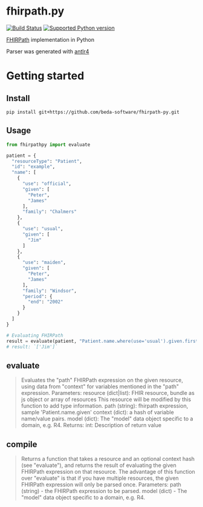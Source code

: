 fhirpath.py
===========

[![Build Status](https://travis-ci.org/beda-software/fhirpath-py.svg?branch=master)](https://travis-ci.org/beda-software/fhirpath-py)
[![Supported Python version](https://img.shields.io/badge/python-3.7+-blue.svg)](https://www.python.org/downloads/release/python-370/)

[FHIRPath](https://www.hl7.org/fhir/fhirpath.html) implementation in Python

Parser was generated with [antlr4](https://github.com/antlr/antlr4) 

# Getting started
## Install
`pip install git+https://github.com/beda-software/fhirpath-py.git`

## Usage
```Python
from fhirpathpy import evaluate

patient = {
  "resourceType": "Patient",
  "id": "example",
  "name": [
    {
      "use": "official",
      "given": [
        "Peter",
        "James"
      ],
      "family": "Chalmers"
    },
    {
      "use": "usual",
      "given": [
        "Jim"
      ]
    },
    {
      "use": "maiden",
      "given": [
        "Peter",
        "James"
      ],
      "family": "Windsor",
      "period": {
        "end": "2002"
      }
    }
  ]
}

# Evaluating FHIRPath
result = evaluate(patient, "Patient.name.where(use='usual').given.first()", [])
# result: `['Jim']`
```

## evaluate
 > Evaluates the "path" FHIRPath expression on the given resource, using data
    from "context" for variables mentioned in the "path" expression.
    Parameters:
    resource (dict|list): FHIR resource, bundle as js object or array of resources This resource will be modified by this function to add type information.
    path (string): fhirpath expression, sample 'Patient.name.given'
    context (dict): a hash of variable name/value pairs.
    model (dict): The "model" data object specific to a domain, e.g. R4.
    Returns:
    int: Description of return value

## compile
> Returns a function that takes a resource and an optional context hash (see
    "evaluate"), and returns the result of evaluating the given FHIRPath
    expression on that resource.  The advantage of this function over "evaluate"
    is that if you have multiple resources, the given FHIRPath expression will
    only be parsed once.
    Parameters:
    path (string) - the FHIRPath expression to be parsed.
    model (dict) - The "model" data object specific to a domain, e.g. R4.

